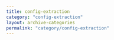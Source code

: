 ```yaml
---
title: config-extraction
category: "config-extraction"
layout: archive-categories
permalink: "category/config-extraction"
---
```

